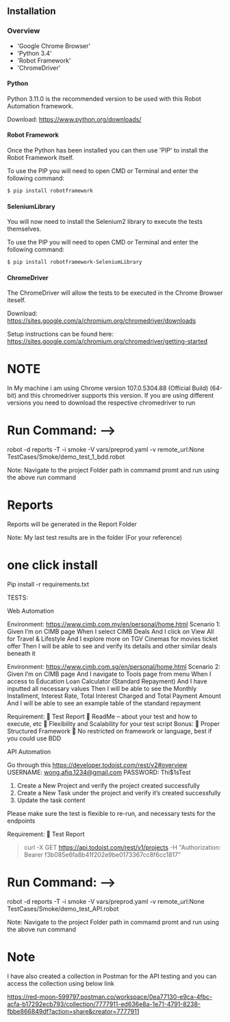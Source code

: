 ## Installation

### Overview
- 'Google Chrome Browser'
- 'Python 3.4'
- 'Robot Framework'
- 'ChromeDriver'


#### Python

Python 3.11.0 is the recommended version to be used with this Robot Automation framework.

Download: https://www.python.org/downloads/

#### Robot Framework

Once the Python has been installed you can then use 'PIP' to install the Robot Framework itself.

To use the PIP you will need to open CMD or Terminal and enter the following command:

```bash
$ pip install robotframework
```

#### SeleniumLibrary

You will now need to install the Selenium2 library to execute the tests themselves.

To use the PIP you will need to open CMD or Terminal and enter the following command:

```bash
$ pip install robotframework-SeleniumLibrary
```

#### ChromeDriver

The ChromeDriver will allow the tests to be executed in the Chrome Browser iteself.

Download: https://sites.google.com/a/chromium.org/chromedriver/downloads

Setup instructions can be found here: https://sites.google.com/a/chromium.org/chromedriver/getting-started

# NOTE 
In My machine i am using Chrome version 107.0.5304.88 (Official Build) (64-bit) and this chromedriver supports this version. If you are using different versions you need to download the respective chromedriver to run



# Run Command: -->
robot -d reports -T -i smoke -V vars/preprod.yaml -v remote_url:None  TestCases/Smoke/demo_test_1_bdd.robot 

Note: Navigate to the project Folder path in commamd promt and run using the above run command 

# Reports

Reports will be generated in the Report Folder 

Note: My last test results are in the folder (For your reference)

# one click install
Pip install -r requirements.txt




TESTS:

Web Automation

Environment: https://www.cimb.com.my/en/personal/home.html
Scenario 1: 
Given I’m on CIMB page
When I select CIMB Deals
And I click on View All for Travel & Lifestyle
And I explore more on TGV Cinemas for movies ticket offer
Then I will be able to see and verify its details and other similar deals beneath it

Environment: https://www.cimb.com.sg/en/personal/home.html 
Scenario 2:
Given I’m on CIMB page
And I navigate to Tools page from menu
When I access to Education Loan Calculator (Standard Repayment) 
And I have inputted all necessary values
Then I will be able to see the Monthly Installment, Interest Rate, Total Interest Charged and Total Payment Amount
And I will be able to see an example table of the standard repayment

Requirement:
	Test Report
	ReadMe – about your test and how to execute, etc
	Flexibility and Scalability for your test script
Bonus:
	Proper Structured Framework
	No restricted on framework or language, best if you could use BDD 



API Automation

Go through this https://developer.todoist.com/rest/v2#overview 
USERNAME: wong.afiq.1234@gmail.com
PASSWORD: Thi$1sTest

1.	Create a New Project and verify the project created successfully
2.	Create a New Task under the project and verify it’s created successfully
3.	Update the task content

Please make sure the test is flexible to re-run, and necessary tests for the endpoints

Requirement:
	Test Report
 
> curl -X GET https://api.todoist.com/rest/v1/projects -H "Authorization: Bearer f3b085e6fa8b41f202e9be0173367cc8f6cc1817"


# Run Command: -->
robot -d reports -T -i smoke -V vars/preprod.yaml -v remote_url:None  TestCases/Smoke/demo_test_API.robot 

Note: Navigate to the project Folder path in commamd promt and run using the above run command 


# Note

I have also created a collection in Postman for the API testing and you can access the collection using below link

https://red-moon-599797.postman.co/workspace/0ea77130-e9ca-4fbc-acfa-b17292ecb793/collection/7777911-ed636e8a-1e71-4791-8238-fbbe866849df?action=share&creator=7777911

